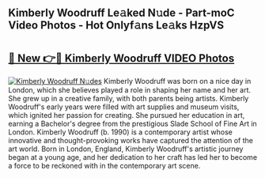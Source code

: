## Kimberly Woodruff Le𝚊ked N𝚞de - Part-moC Video Photos - Hot Onlyf𝚊ns Le𝚊ks HzpVS

# <h2><a href="http://ab86899.deff.icu/?id=Kimberly+Woodruff">🔗 New 👉🔴 Kimberly Woodruff VIDEO Photos</a></h2>

[![Kimberly Woodruff N𝚞des](https://i.imgur.com/rIISA9y.gif)](http://ab86899.deff.icu/?id=Kimberly+Woodruff)
Kimberly Woodruff was born on a nice day in London, which she believes played a role in shaping her name and her art. She grew up in a creative family, with both parents being artists. Kimberly Woodruff's early years were filled with art supplies and museum visits, which ignited her passion for creating. She pursued her education in art, earning a Bachelor's degree from the prestigious Slade School of Fine Art in London. Kimberly Woodruff (b. 1990) is a contemporary artist whose innovative and thought-provoking works have captured the attention of the art world. Born in London, England, Kimberly Woodruff's artistic journey began at a young age, and her dedication to her craft has led her to become a force to be reckoned with in the contemporary art scene.
